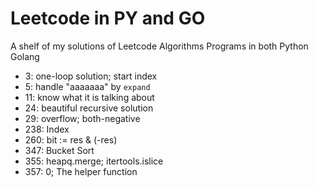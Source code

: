 # Leetcode in PY and GO
A shelf of my solutions of Leetcode Algorithms Programs in both Python Golang

* 3: one-loop solution; start index
* 5: handle "aaaaaaa" by `expand` 
* 11: know what it is talking about
* 24: beautiful recursive solution
* 29: overflow; both-negative
* 238: Index
* 260: bit := res & (-res)
* 347: Bucket Sort
* 355: heapq.merge; itertools.islice
* 357: 0; The helper function
